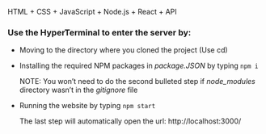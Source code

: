 HTML + CSS + JavaScript + Node.js + React + API

### Use the HyperTerminal to enter the server by:

- Moving to the directory where you cloned the project (Use cd)

- Installing the required NPM packages in *package.JSON* by typing `npm i`

  NOTE: You won’t need to do the second bulleted step if *node_modules* directory wasn’t in the *gitignore* file

- Running the website by typing `npm start`

  The last step will automatically open the url: http://localhost:3000/
